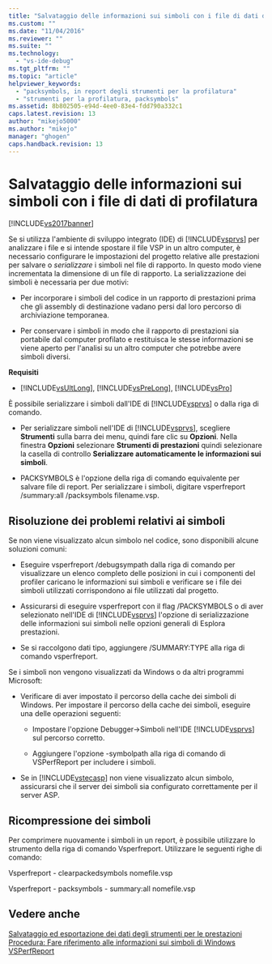 ```yaml
---
title: "Salvataggio delle informazioni sui simboli con i file di dati di profilatura | Microsoft Docs"
ms.custom: ""
ms.date: "11/04/2016"
ms.reviewer: ""
ms.suite: ""
ms.technology: 
  - "vs-ide-debug"
ms.tgt_pltfrm: ""
ms.topic: "article"
helpviewer_keywords: 
  - "packsymbols, in report degli strumenti per la profilatura"
  - "strumenti per la profilatura, packsymbols"
ms.assetid: 8b802505-e94d-4ee0-83e4-fdd790a332c1
caps.latest.revision: 13
author: "mikejo5000"
ms.author: "mikejo"
manager: "ghogen"
caps.handback.revision: 13
---
```

# Salvataggio delle informazioni sui simboli con i file di dati di profilatura
[!INCLUDE[vs2017banner](../code-quality/includes/vs2017banner.md)]

Se si utilizza l'ambiente di sviluppo integrato \(IDE\) di [!INCLUDE[vsprvs](../code-quality/includes/vsprvs_md.md)] per analizzare i file e si intende spostare il file VSP in un altro computer, è necessario configurare le impostazioni del progetto relative alle prestazioni per salvare o *serializzare* i simboli nel file di rapporto.  In questo modo viene incrementata la dimensione di un file di rapporto.  La serializzazione dei simboli è necessaria per due motivi:  
  
-   Per incorporare i simboli del codice in un rapporto di prestazioni prima che gli assembly di destinazione vadano persi dal loro percorso di archiviazione temporanea.  
  
-   Per conservare i simboli in modo che il rapporto di prestazioni sia portabile dal computer profilato e restituisca le stesse informazioni se viene aperto per l'analisi su un altro computer che potrebbe avere simboli diversi.  
  
 **Requisiti**  
  
-   [!INCLUDE[vsUltLong](../code-quality/includes/vsultlong_md.md)], [!INCLUDE[vsPreLong](../code-quality/includes/vsprelong_md.md)], [!INCLUDE[vsPro](../code-quality/includes/vspro_md.md)]  
  
 È possibile serializzare i simboli dall'IDE di [!INCLUDE[vsprvs](../code-quality/includes/vsprvs_md.md)] o dalla riga di comando.  
  
-   Per serializzare simboli nell'IDE di [!INCLUDE[vsprvs](../code-quality/includes/vsprvs_md.md)], scegliere **Strumenti** sulla barra dei menu, quindi fare clic su **Opzioni**.  Nella finestra **Opzioni** selezionare **Strumenti di prestazioni** quindi selezionare la casella di controllo **Serializzare automaticamente le informazioni sui simboli**.  
  
-   PACKSYMBOLS è l'opzione della riga di comando equivalente per salvare file di report.  Per serializzare i simboli, digitare vsperfreport \/summary:all \/packsymbols filename.vsp.  
  
## Risoluzione dei problemi relativi ai simboli  
 Se non viene visualizzato alcun simbolo nel codice, sono disponibili alcune soluzioni comuni:  
  
-   Eseguire vsperfreport \/debugsympath dalla riga di comando per visualizzare un elenco completo delle posizioni in cui i componenti del profiler caricano le informazioni sui simboli e verificare se i file dei simboli utilizzati corrispondono ai file utilizzati dal progetto.  
  
-   Assicurarsi di eseguire vsperfreport con il flag \/PACKSYMBOLS o di aver selezionato nell'IDE di [!INCLUDE[vsprvs](../code-quality/includes/vsprvs_md.md)] l'opzione di serializzazione delle informazioni sui simboli nelle opzioni generali di Esplora prestazioni.  
  
-   Se si raccolgono dati tipo, aggiungere \/SUMMARY:TYPE alla riga di comando vsperfreport.  
  
 Se i simboli non vengono visualizzati da Windows o da altri programmi Microsoft:  
  
-   Verificare di aver impostato il percorso della cache dei simboli di Windows.  Per impostare il percorso della cache dei simboli, eseguire una delle operazioni seguenti:  
  
    -   Impostare l'opzione Debugger\-\>Simboli nell'IDE [!INCLUDE[vsprvs](../code-quality/includes/vsprvs_md.md)] sul percorso corretto.  
  
    -   Aggiungere l'opzione \-symbolpath alla riga di comando di VSPerfReport per includere i simboli.  
  
-   Se in [!INCLUDE[vstecasp](../code-quality/includes/vstecasp_md.md)] non viene visualizzato alcun simbolo, assicurarsi che il server dei simboli sia configurato correttamente per il server ASP.  
  
## Ricompressione dei simboli  
 Per comprimere nuovamente i simboli in un report, è possibile utilizzare lo strumento della riga di comando Vsperfreport.  Utilizzare le seguenti righe di comando:  
  
 Vsperfreport \- clearpackedsymbols nomefile.vsp  
  
 Vsperfreport \- packsymbols \- summary:all nomefile.vsp  
  
## Vedere anche  
 [Salvataggio ed esportazione dei dati degli strumenti per le prestazioni](../profiling/saving-and-exporting-performance-tools-data.md)   
 [Procedura: Fare riferimento alle informazioni sui simboli di Windows](../profiling/how-to-reference-windows-symbol-information.md)   
 [VSPerfReport](../profiling/vsperfreport.md)